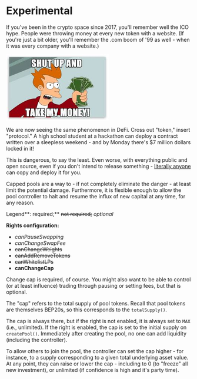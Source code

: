 # Experimental

If you've been in the crypto space since 2017, you'll remember well the ICO hype. People were throwing money at every new token with a website. \(If you're just a bit older, you'll remember the .com boom of '99 as well - when it was every company with a website.\)

![.COM -&amp;gt; ICO -&amp;gt; DeFi](../../.gitbook/assets/takemoney.jpeg)

We are now seeing the same phenomenon in DeFi. Cross out "token," insert "protocol." A high school student at a hackathon can deploy a contract written over a sleepless weekend - and by Monday there's $7 million dollars locked in it!

This is dangerous, to say the least. Even worse, with everything public and open source, even if you don't intend to release something - [literally anyone](https://cointelegraph.com/news/anonymous-developer-deploys-curve-contracts-forcing-early-launch) can copy and deploy it for you.

Capped pools are a way to - if not completely eliminate the danger - at least limit the potential damage. Furthermore, it is flexible enough to allow the pool controller to halt and resume the influx of new capital at any time, for any reason.

Legend**: required;** ~~not required;~~ _optional_

**Rights configuration:**

* _canPauseSwapping_
* _canChangeSwapFee_
* ~~canChangeWeights~~
* ~~canAddRemoveTokens~~
* ~~canWhitelistLPs~~
* **canChangeCap**

Change cap is required, of course. You might also want to be able to control \(or at least influence\) trading through pausing or setting fees, but that is optional.

The "cap" refers to the total supply of pool tokens. Recall that pool tokens are themselves BEP20s, so this corresponds to the `totalSupply()`.

The cap is always there, but if the right is not enabled, it is always set to `MAX` \(i.e., unlimited\). If the right is enabled, the cap is set to the initial supply on `createPool()`. Immediately after creating the pool, no one can add liquidity \(including the controller\).

To allow others to join the pool, the controller can set the cap higher - for instance, to a supply corresponding to a given total underlying asset value. At any point, they can raise or lower the cap - including to 0 \(to "freeze" all new investment\), or unlimited \(if confidence is high and it's party time\).


